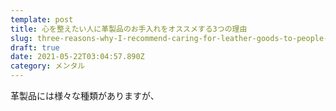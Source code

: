 ```yaml
---
template: post
title: 心を整えたい人に革製品のお手入れをオススメする3つの理由
slug: three-reasons-why-I-recommend-caring-for-leather-goods-to-people-who-want-to-improve-their-minds
draft: true
date: 2021-05-22T03:04:57.890Z
category: メンタル
---
```

革製品には様々な種類がありますが、